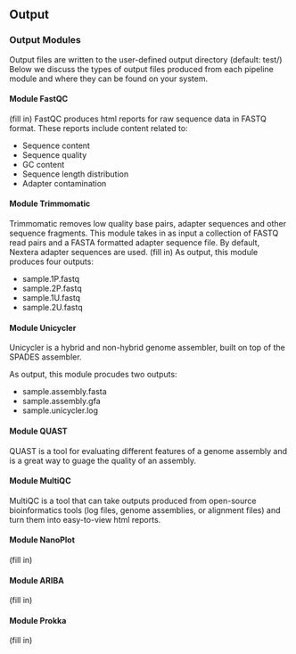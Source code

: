 Output
------

### Output Modules

Output files are written to the user-defined output directory (default: test/) Below we discuss the types of output files produced from each pipeline module and where they can be found on your system.

#### Module FastQC
(fill in)
FastQC produces html reports for raw sequence data in FASTQ format. These reports include content related to:
  - Sequence content
  - Sequence quality
  - GC content
  - Sequence length distribution
  - Adapter contamination
  
    
#### Module Trimmomatic

Trimmomatic removes low quality base pairs, adapter sequences and other sequence fragments. This module takes in as input a collection of FASTQ read pairs and a FASTA formatted adapter sequence file. By default, Nextera adapter sequences are used. 
(fill in)
As output, this module produces four outputs:
  - sample.1P.fastq
  - sample.2P.fastq
  - sample.1U.fastq
  - sample.2U.fastq


#### Module Unicycler

Unicycler is a hybrid and non-hybrid genome assembler, built on top of the SPADES assembler.

As output, this module procudes two outputs:
  - sample.assembly.fasta  
  - sample.assembly.gfa  
  - sample.unicycler.log

#### Module QUAST

QUAST is a tool for evaluating different features of a genome assembly and is a great way to guage the quality of an assembly.

#### Module MultiQC

MultiQC is a tool that can take outputs produced from open-source bioinformatics tools (log files, genome assemblies, or alignment files) and turn them into easy-to-view html reports.

#### Module NanoPlot
(fill in)

#### Module ARIBA
(fill in)

#### Module Prokka
(fill in)
